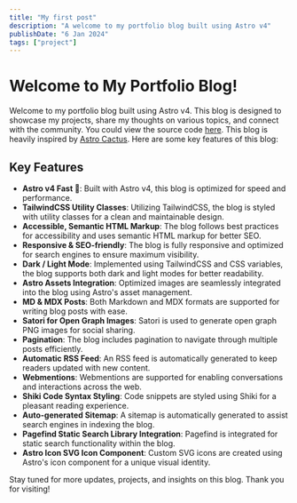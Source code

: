 ```yaml
---
title: "My first post"
description: "A welcome to my portfolio blog built using Astro v4"
publishDate: "6 Jan 2024"
tags: ["project"]
---
```


# Welcome to My Portfolio Blog!

Welcome to my portfolio blog built using Astro v4. This blog is designed to showcase my projects, share my thoughts on various topics, and connect with the community. You could view the source code [here](https://github.com/Harmeetrai/portfolio). This blog is heavily inspired by [Astro Cactus](https://astro-cactus.chriswilliams.dev/). Here are some key features of this blog:

## Key Features

- **Astro v4 Fast 🚀**: Built with Astro v4, this blog is optimized for speed and performance.
- **TailwindCSS Utility Classes**: Utilizing TailwindCSS, the blog is styled with utility classes for a clean and maintainable design.
- **Accessible, Semantic HTML Markup**: The blog follows best practices for accessibility and uses semantic HTML markup for better SEO.
- **Responsive & SEO-friendly**: The blog is fully responsive and optimized for search engines to ensure maximum visibility.
- **Dark / Light Mode**: Implemented using TailwindCSS and CSS variables, the blog supports both dark and light modes for better readability.
- **Astro Assets Integration**: Optimized images are seamlessly integrated into the blog using Astro's asset management.
- **MD & MDX Posts**: Both Markdown and MDX formats are supported for writing blog posts with ease.
- **Satori for Open Graph Images**: Satori is used to generate open graph PNG images for social sharing.
- **Pagination**: The blog includes pagination to navigate through multiple posts efficiently.
- **Automatic RSS Feed**: An RSS feed is automatically generated to keep readers updated with new content.
- **Webmentions**: Webmentions are supported for enabling conversations and interactions across the web.
- **Shiki Code Syntax Styling**: Code snippets are styled using Shiki for a pleasant reading experience.
- **Auto-generated Sitemap**: A sitemap is automatically generated to assist search engines in indexing the blog.
- **Pagefind Static Search Library Integration**: Pagefind is integrated for static search functionality within the blog.
- **Astro Icon SVG Icon Component**: Custom SVG icons are created using Astro's icon component for a unique visual identity.

Stay tuned for more updates, projects, and insights on this blog. Thank you for visiting!
